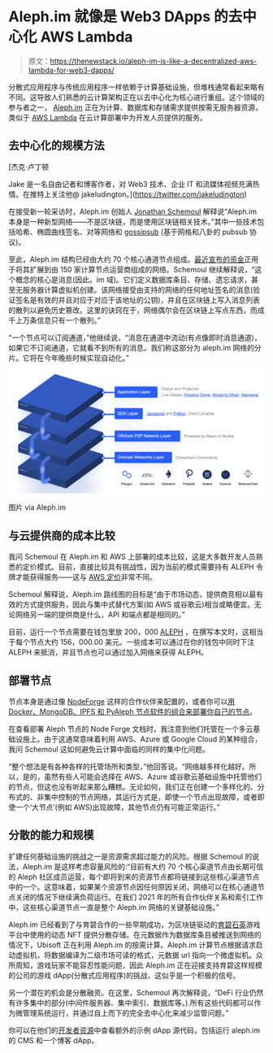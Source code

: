 # Aleph.im 就像是 Web3 DApps 的去中心化 AWS Lambda

> 原文：<https://thenewstack.io/aleph-im-is-like-a-decentralized-aws-lambda-for-web3-dapps/>

分散式应用程序与传统应用程序一样依赖于计算基础设施，但堆栈通常看起来略有不同。这导致人们熟悉的云计算架构正在以去中心化为核心进行重组。这个领域的参与者之一， [Aleph.im](https://aleph.im/) 正在为计算、数据库和存储需求提供按需无服务器资源，类似于 [AWS Lambda](https://aws.amazon.com/lambda/) 在云计算部署中为开发人员提供的服务。

## 去中心化的规模方法

 [杰克·卢丁顿

Jake 是一名自由记者和博客作者，对 Web3 技术、企业 IT 和流媒体视频充满热情。在推特上关注他@ jakeludington。](https://twitter.com/jakeludington) 

在接受新一轮采访时，Aleph.im 创始人 [Jonathan Schemoul](https://www.linkedin.com/in/jonathanschemoul/) 解释说“Aleph.im 本身是一种新型网络——不是区块链，而是使用区块链相关技术。”其中一些技术包括哈希、椭圆曲线签名、对等网络和 [gossipsub](https://github.com/libp2p/specs/tree/master/pubsub/gossipsub) (基于网格和八卦的 pubsub 协议)。

至此，Aleph.im 结构已经由大约 70 个核心通道节点组成。[最近宣布的资金](https://medium.com/aleph-im/aleph-im-raises-10m-in-strategic-bid-to-become-web3s-decentralized-answer-to-amazon-lambda-4d97df5623fc)正用于将其扩展到由 150 家计算节点运营商组成的网络。Schemoul 继续解释说，“这个概念的核心是消息(因此。im 域)。它们定义数据库条目、存储、遗忘请求，甚至无服务器计算虚拟机创建。该网络接受由支持的网络的任何地址签名的消息(验证签名是有效的并且对应于对应于该地址的公钥)，并且在区块链上写入消息列表的散列以避免历史篡改。这里的诀窍在于，网络偶尔会在区块链上写点东西，而成千上万条信息只有一个散列。”

“一个节点可以订阅通道，”他继续说，“消息在通道中流动(有点像即时消息通道)，如果它不订阅通道，它就看不到所有的消息。我们称这部分为 aleph.im 网络的分片。它将在今年晚些时候实现自动化。”

[![aleph.im architecture diagram](img/2a3ffdbb203c69d54d94d146882e3c4d.png)](https://cdn.thenewstack.io/media/2022/01/487a0739-screen-shot-2022-01-21-at-12.31.48-pm.png)

图片 via Aleph.im

## 与云提供商的成本比较

我问 Schemoul 在 Aleph.im 和 AWS 上部署的成本比较，这是大多数开发人员熟悉的定价模式。目前，直接比较具有挑战性，因为当前的模式需要持有 ALEPH 令牌才能获得服务——这与 [AWS 定价](https://thenewstack.io/7-tips-for-cutting-down-your-aws-kubernetes-bill/)非常不同。

Schemoul 解释说，Aleph.im 路线图的目标是“由于市场动态，提供商竞相以最有效的方式提供服务，因此与集中式替代方案(如 AWS 或谷歌云)相当或略便宜。无论网络另一端的提供商是什么，API 和端点都是相同的。”

目前，运行一个节点需要在钱包里放 200，000 [ALEPH](https://www.coinbase.com/price/aleph-im) ，在撰写本文时，这相当于每个节点大约 156，000.00 美元。一些成本可以通过在你的钱包中同时下注 ALEPH 来抵消，并且节点也可以通过加入网络来获得 ALEPH。

## 部署节点

节点本身是通过像 [NodeForge](https://nodeforge.io/) 这样的合作伙伴来配置的，或者你可以[用 Docker、MongoDB、IPFS 和 PyAleph 节点软件的组合来部署你自己的节点](https://pyaleph.readthedocs.io/en/latest/guides/docker-compose.html)。

在查看部署 Aleph 节点的 Node Forge 文档时，我注意到他们托管在一个多云基础设施上。由于这通常意味着利用 AWS、Azure 或 Google Cloud 的某种组合，我问 Schemoul 这如何避免云计算中面临的同样的集中化问题。

“整个想法是有各种各样的托管场所和类型，”他回答说。“网络越多样化越好。所以，是的，虽然有些人可能会选择在 AWS、Azure 或谷歌云基础设施中托管他们的节点，但这也没有听起来那么糟糕。无论如何，我们正在创建一个多样化的、分布式的、非集中控制的节点网络，其运行方式是，即使一个节点出现故障，或者即使一个‘大节点’(例如 AWS)出现故障，其他节点仍有可能正常运行。”

## 分散的能力和规模

扩建任何基础设施的挑战之一是资源需求超过能力的风险。根据 Schemoul 的说法，Aleph.im 是这样考虑容量风险的:“目前有大约 70 个核心渠道节点由长期可信的 Aleph 社区成员运营，每个即将到来的资源节点都将链接到这些核心渠道节点中的一个。这意味着，如果某个资源节点因任何原因关闭，网络可以在核心通道节点关闭的情况下继续满负荷运行。在我们 2021 年的所有合作伙伴关系和索引工作中，这些核心渠道节点一直是整个 Aleph.im 网络的关键基础设施。”

Aleph.im 已经看到了与育碧合作的一些早期成功，为区块链驱动的[育碧石英](https://quartz.ubisoft.com/welcome/)游戏平台中使用的动态 NFT 提供分散存储。在元数据作为数据库条目被推送到网络的情况下，Ubisoft 正在利用 Aleph.im 的按需计算。Aleph.im 计算节点根据请求启动虚拟机，将数据编译为二级市场可读的格式，元数据 url 指向一个微虚拟机。众所周知，游戏玩家不能容忍性能问题，因此 Aleph.im 正在迎接支持育碧这样规模的公司的游戏 dApp(分散式应用程序)的挑战，这似乎是一个积极的信号。

另一个潜在的机会是分散融资。在这里，Schemoul 再次解释说，“DeFi 行业仍然有许多集中的部分(中间件服务器、集中索引、数据库等。).所有这些代码都可以作为微管理系统运行，并通过自上而下的完全去中心化来减少监管问题。”

你可以在他们的[开发者资源](https://aleph.im/#/developers)中查看额外的示例 dApp 源代码，包括运行 aleph.im 的 CMS 和一个博客 dApp。

<svg xmlns:xlink="http://www.w3.org/1999/xlink" viewBox="0 0 68 31" version="1.1"><title>Group</title> <desc>Created with Sketch.</desc></svg>